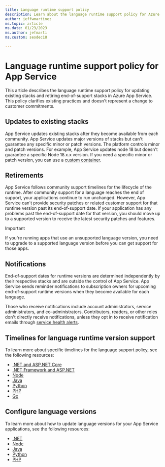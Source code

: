```yaml
---
title: Language runtime support policy
description: Learn about the language runtime support policy for Azure App Service. 
author: jeffwmartinez
ms.topic: article
ms.date: 01/23/2023
ms.author: jefmarti
ms.custom: seodec18

---
```


# Language runtime support policy for App Service

This article describes the language runtime support policy for updating existing stacks and retiring end-of-support stacks in Azure App Service. This policy clarifies existing practices and doesn't represent a change to customer commitments.

## Updates to existing stacks

App Service updates existing stacks after they become available from each community. App Service updates major versions of stacks but can't guarantee any specific minor or patch versions. The platform controls minor and patch versions. For example, App Service updates node 18 but doesn't guarantee a specific Node 18.x.x version. If you need a specific minor or patch version, you can use a [custom container](quickstart-custom-container.md).

## Retirements

App Service follows community support timelines for the lifecycle of the runtime. After community support for a language reaches the end of support, your applications continue to run unchanged. However, App Service can't provide security patches or related customer support for that runtime version past its end-of-support date. If your application has any problems past the end-of-support date for that version, you should move up to a supported version to receive the latest security patches and features.

> [!IMPORTANT]
> If you're running apps that use an unsupported language version, you need to upgrade to a supported language version before you can get support for those apps.

## Notifications

End-of-support dates for runtime versions are determined independently by their respective stacks and are outside the control of App Service. App Service sends reminder notifications to subscription owners for upcoming end-of-support runtime versions when they become available for each language.

Those who receive notifications include account administrators, service administrators, and co-administrators. Contributors, readers, or other roles don't directly receive notifications, unless they opt in to receive notification emails through [service health alerts](../service-health/alerts-activity-log-service-notifications-portal.md).

## Timelines for language runtime version support

To learn more about specific timelines for the language support policy, see the following resources:

- [.NET and ASP.NET Core](https://aka.ms/dotnetrelease)
- [.NET Framework and ASP.NET](https://aka.ms/aspnetrelease)
- [Node](https://aka.ms/noderelease)
- [Java](https://aka.ms/javarelease)
- [Python](https://aka.ms/pythonrelease)
- [PHP](https://aka.ms/phprelease)
- [Go](https://aka.ms/gorelease)

## Configure language versions

To learn more about how to update language versions for your App Service applications, see the following resources:

- [.NET](https://github.com/Azure/app-service-linux-docs/blob/master/Runtime_Support/dot_net_core.md#how-to-update-your-app-to-target-a-different-version-of-net-or-net-core)
- [Node](https://github.com/Azure/app-service-linux-docs/blob/master/Runtime_Support/node_support.md#node-on-linux-app-service)
- [Java](https://github.com/Azure/app-service-linux-docs/blob/master/Runtime_Support/java_support.md#java-on-app-service)
- [Python](https://github.com/Azure/app-service-linux-docs/blob/master/Runtime_Support/python_support.md#how-to-update-your-app-to-target-a-different-version-of-python)
- [PHP](https://github.com/Azure/app-service-linux-docs/blob/master/Runtime_Support/php_support.md#how-to-update-your-app-to-target-a-different-version-of-php)
